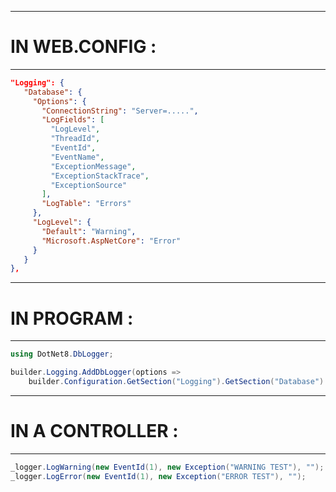 ﻿-------------------------------------------------------------------------
# IN WEB.CONFIG :
-------------------------------------------------------------------------
```json
"Logging": {
   "Database": {
     "Options": {
       "ConnectionString": "Server=.....",
       "LogFields": [
         "LogLevel",
         "ThreadId",
         "EventId",
         "EventName",
         "ExceptionMessage",
         "ExceptionStackTrace",
         "ExceptionSource"
       ],
       "LogTable": "Errors"
     },
     "LogLevel": {
       "Default": "Warning",
       "Microsoft.AspNetCore": "Error"
     }
   }
},
```
-------------------------------------------------------------------------
# IN PROGRAM :
-------------------------------------------------------------------------
```csharp
using DotNet8.DbLogger;

builder.Logging.AddDbLogger(options =>
    builder.Configuration.GetSection("Logging").GetSection("Database").GetSection("Options").Bind(options));
```
-------------------------------------------------------------------------
# IN A CONTROLLER :
-------------------------------------------------------------------------
```csharp
_logger.LogWarning(new EventId(1), new Exception("WARNING TEST"), "");
_logger.LogError(new EventId(1), new Exception("ERROR TEST"), "");
```